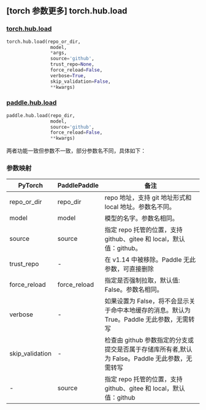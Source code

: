 ## [torch 参数更多] torch.hub.load

### [torch.hub.load](https://pytorch.org/docs/1.13/hub.html?highlight=hub+load#torch.hub.load)

```python
torch.hub.load(repo_or_dir,
                model,
                *args,
                source='github',
                trust_repo=None,
                force_reload=False,
                verbose=True,
                skip_validation=False,
                **kwargs)
```

### [paddle.hub.load](https://www.paddlepaddle.org.cn/documentation/docs/zh/api/paddle/hub/load_cn.html)

```python
paddle.hub.load(repo_dir,
                model,
                source='github',
                force_reload=False,
                **kwargs)
```

两者功能一致但参数不一致，部分参数名不同，具体如下：
### 参数映射
| PyTorch       | PaddlePaddle | 备注                                                   |
| ------------- | ------------ | ------------------------------------------------------ |
|repo_or_dir    |repo_dir      |repo 地址，支持 git 地址形式和 local 地址。参数名不同。|
|model          | model         | 模型的名字。参数名相同。|
|source          |source        | 指定 repo 托管的位置，支持 github、gitee 和 local，默认值：github。|
| trust_repo    | -            | 在 v1.14 中被移除。Paddle 无此参数，可直接删除|
| force_reload   | force_reload | 指定是否强制拉取，默认值: False。参数名相同。         |
|verbose         | -      |如果设置为 False，将不会显示关于命中本地缓存的消息。默认为 True。Paddle 无此参数，无需转写|
| skip_validation| -  |检查由 github 参数指定的分支或提交是否属于存储库所有者,默认为 False。Paddle 无此参数，无需转写|
|-              |source        | 指定 repo 托管的位置，支持 github、gitee 和 local，默认值：github|
